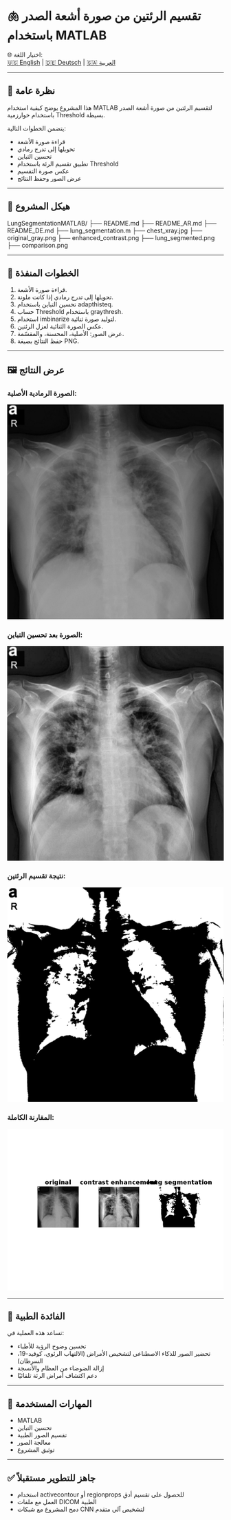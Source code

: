 # 🫁 تقسيم الرئتين من صورة أشعة الصدر باستخدام MATLAB

🌐 اختيار اللغة:  
[🇺🇸 English](README.md) | [🇩🇪 Deutsch](README_DE.md) | [🇸🇦 العربية](README_AR.md)

---

## 📌 نظرة عامة

هذا المشروع يوضح كيفية استخدام MATLAB لتقسيم الرئتين من صورة أشعة الصدر باستخدام خوارزمية Threshold بسيطة.

يتضمن الخطوات التالية:
- قراءة صورة الأشعة
- تحويلها إلى تدرج رمادي
- تحسين التباين
- تطبيق تقسيم الرئة باستخدام Threshold
- عكس صورة التقسيم
- عرض الصور وحفظ النتائج

---

## 📂 هيكل المشروع


LungSegmentationMATLAB/
├── README.md
├── README_AR.md
├── README_DE.md
├── lung_segmentation.m
├── chest_xray.jpg
├── original_gray.png
├── enhanced_contrast.png
├── lung_segmented.png
├── comparison.png


---

## 🧠 الخطوات المنفذة

1. قراءة صورة الأشعة.
2. تحويلها إلى تدرج رمادي إذا كانت ملونة.
3. تحسين التباين باستخدام adapthisteq.
4. حساب Threshold باستخدام graythresh.
5. استخدام imbinarize لتوليد صورة ثنائية.
6. عكس الصورة الثنائية لعزل الرئتين.
7. عرض الصور: الأصلية، المحسنة، والمقسّمة.
8. حفظ النتائج بصيغة PNG.

---

## 🖼 عرض النتائج

### الصورة الرمادية الأصلية:
![original](original_gray.png)

### الصورة بعد تحسين التباين:
![contrast](enhanced_contrast.png)

### نتيجة تقسيم الرئتين:
![segmented](lung_segmented.png)

### المقارنة الكاملة:
![comparison](comparison.png)

---

## 🏥 الفائدة الطبية

تساعد هذه العملية في:
- تحسين وضوح الرؤية للأطباء
- تحضير الصور للذكاء الاصطناعي لتشخيص الأمراض (الالتهاب الرئوي، كوفيد-19، السرطان)
- إزالة الضوضاء من العظام والأنسجة
- دعم اكتشاف أمراض الرئة تلقائيًا

---

## 🧠 المهارات المستخدمة

- MATLAB
- تحسين التباين
- تقسيم الصور الطبية
- معالجة الصور
- توثيق المشروع

---

## ✅ جاهز للتطوير مستقبلاً

- استخدام activecontour أو regionprops للحصول على تقسيم أدق
- العمل مع ملفات DICOM الطبية
- دمج المشروع مع شبكات CNN لتشخيص آلي متقدم
